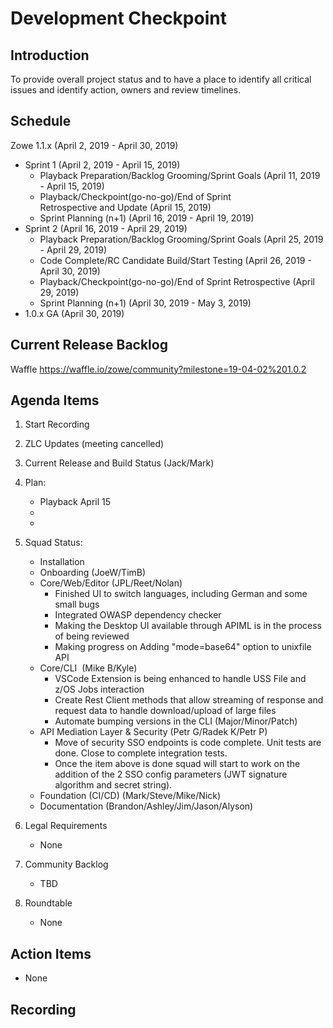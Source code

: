 # Development Checkpoint

Introduction
------------
To provide overall project status and to have a place to identify all critical issues and identify action, owners and review timelines.

Schedule
--------
Zowe 1.1.x (April 2, 2019 -	April 30, 2019)
- Sprint 1 (April 2, 2019	- April 15, 2019)
  - Playback Preparation/Backlog Grooming/Sprint Goals (April 11, 2019 - April 15, 2019)
  - Playback/Checkpoint(go-no-go)/End of Sprint Retrospective and Update (April 15, 2019)
  - Sprint Planning (n+1) (April 16, 2019 - April 19, 2019)
- Sprint 2 (April 16, 2019 - April 29, 2019)
  - Playback Preparation/Backlog Grooming/Sprint Goals (April 25, 2019 - April 29, 2019)
  - Code Complete/RC Candidate Build/Start Testing (April 26, 2019 - April 30, 2019)
  - Playback/Checkpoint(go-no-go)/End of Sprint Retrospective (April 29, 2019)
  - Sprint Planning (n+1) (April 30, 2019	- May 3, 2019)
- 1.0.x GA (April 30, 2019)



Current Release Backlog
-----------------------
Waffle https://waffle.io/zowe/community?milestone=19-04-02%201.0.2

Agenda Items
------------
1. Start Recording
2. ZLC Updates (meeting cancelled)
3. Current Release and Build Status (Jack/Mark)
4. Plan:
    - Playback April 15
    - 
    -
5. Squad Status:
    - Installation
    - Onboarding (JoeW/TimB)
    - Core/Web/Editor (JPL/Reet/Nolan)
      - Finished UI to switch languages, including German and some small bugs
      - Integrated OWASP dependency checker
      - Making the Desktop UI available through APIML is in the process of being reviewed
      - Making progress on Adding "mode=base64" option to unixfile API
    - Core/CLI  (Mike B/Kyle)
      - VSCode Extension is being enhanced to handle USS File and z/OS Jobs interaction
      - Create Rest Client methods that allow streaming of response and request data to handle download/upload of large files
      - Automate bumping versions in the CLI (Major/Minor/Patch)
    - API Mediation Layer & Security (Petr G/Radek K/Petr P)
      - Move of security SSO endpoints is code complete. Unit tests are done. Close to complete integration tests.
      - Once the item above is done squad will start to work on the addition of the 2 SSO config parameters (JWT signature algorithm and secret string).       
    - Foundation (CI/CD) (Mark/Steve/Mike/Nick)
    - Documentation (Brandon/Ashley/Jim/Jason/Alyson)


6. Legal Requirements
    - None

7. Community Backlog
    - TBD
8. Roundtable
    - None

Action Items
------------
- None


Recording
-------------------------
